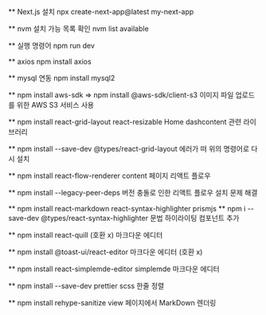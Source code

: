 ** Next.js 설치
npx create-next-app@latest my-next-app

** nvm 설치 가능 목록 확인
nvm list available

** 실행 명령어
npm run dev

** axios
npm install axios

** mysql 연동
npm install mysql2

** npm install aws-sdk => npm install @aws-sdk/client-s3
이미지 파일 업로드를 위한 AWS S3 서비스 사용

** npm install react-grid-layout react-resizable
Home dashcontent 관련 라이브러리

** npm install --save-dev @types/react-grid-layout
에러가 떠 위의 명령어로 다시 설치

** npm install react-flow-renderer
content 페이지 리액트 플로우

** npm install --legacy-peer-deps 
버전 충돌로 인한 리액트 플로우 설치 문제 해결

** npm install react-markdown react-syntax-highlighter prismjs
** npm i --save-dev @types/react-syntax-highlighter
문법 하이라이팅 컴포넌트 추가

** npm install react-quill (호환 x)
마크다운 에디터

** npm install @toast-ui/react-editor
마크다운 에디터 (호환 x)

** npm install react-simplemde-editor simplemde
마크다운 에디터

** npm install --save-dev prettier
scss 한줄 정렬

** npm install rehype-sanitize
view 페이지에서 MarkDown 렌더링